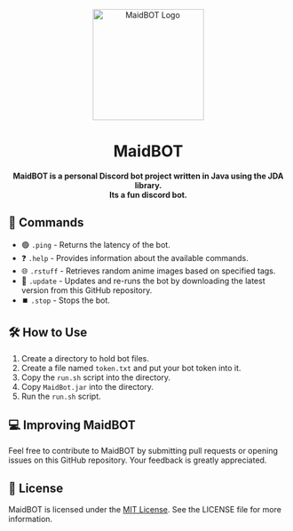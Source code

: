 <!DOCTYPE html>
<html lang="en">
  <body>
    <div align="center">
      <img src="https://iili.io/HGcjFi7.jpg" alt="MaidBOT Logo" width="200px">
    </div>
    <h1 align="center">MaidBOT</h1>
    <p align="center"><b> MaidBOT is a personal Discord bot project written in Java using the JDA library.<br> Its a fun discord bot.</b></p>
    <h2>🤖 Commands</h2>
    <ul>
      <li> 🟢 <code>.ping</code> - Returns the latency of the bot. </li>
      <li> ❓ <code>.help</code> - Provides information about the available commands. </li>
      <li> 🌐 <code>.rstuff</code> - Retrieves random anime images based on specified tags. </li>
      <li> 🔄 <code>.update</code> - Updates and re-runs the bot by downloading the latest version from this GitHub repository. </li>
      <li> ⏹️ <code>.stop</code> - Stops the bot. </li>
    </ul>
    <h2>🛠️ How to Use</h2>
    <ol>
      <li>Create a directory to hold bot files. </li>
      <li>Create a file named <code>token.txt</code> and put your bot token into it. </li>
      <li>Copy the <code>run.sh</code> script into the directory. </li>
      <li>Copy <code>MaidBot.jar</code> into the directory. </li>
      <li>Run the <code>run.sh</code> script. </li>
    </ol>
    <h2>💻 Improving MaidBOT</h2>
    <p> Feel free to contribute to MaidBOT by submitting pull requests or opening issues on this GitHub repository. Your feedback is greatly appreciated. </p>
    <h2>📜 License</h2>
    <p> MaidBOT is licensed under the <a href="https://opensource.org/licenses/MIT" target="_new">MIT License</a>. See the LICENSE file for more information. </p>
  </body>
</html>